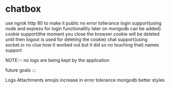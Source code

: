# chatbox

use ngrok http 80 to make it public
no error tollerance
login  support(using node and express for login functionallity later on mongodb can be added)
cookie support(the moment you close the browser cookie will be deleted until then logout is used for deleting the cookie)
chat   support(using socket.io no clue how it worked out but it did so no touching that)
names  support

NOTE:-: no logs are being kept by the application

future goals :::

Logs
Attachments
emojis
increase in error tolerance
mongodb
better styles
